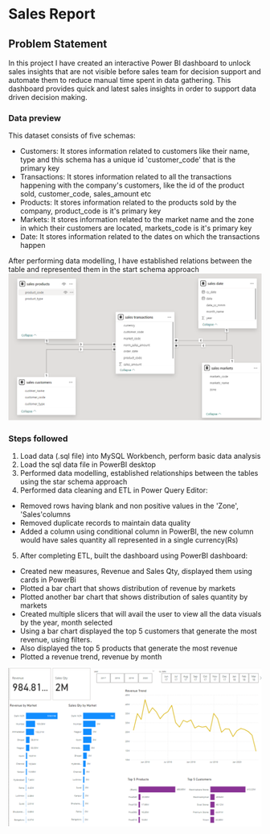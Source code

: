 # Sales Report

## Problem Statement 
In this project I have created an interactive Power BI dashboard to unlock sales insights that are not visible before sales team for decision support and automate them to reduce manual time spent in data gathering.
This dashboard provides quick and latest sales insights in order to support data driven decision making.

### Data preview
This dataset consists of five schemas:
- Customers: It stores information related to customers like their name, type and this schema has a unique id 'customer_code' that is the primary key
- Transactions: It stores information related to all the transactions happening with the company's customers, like the id of the product sold, customer_code, sales_amount etc
- Products: It stores information related to the products sold by the company, product_code is it's primary key
- Markets: It stores information related to the market name and the zone in which their customers are located, markets_code is it's primary key
- Date: It stores information related to the dates on which the transactions happen

After performing data modelling, I have established relations between the table and represented them in the start schema approach
![Dataset Schema](Star_schema.png)


### Steps followed
1. Load data (.sql file) into MySQL Workbench, perform basic data analysis
2. Load the sql data file in PowerBI desktop
3. Performed data modelling, established relationships between the tables using the star schema approach
4. Performed data cleaning and ETL in Power Query Editor:
  - Removed rows having blank and non positive values in the 'Zone', 'Sales'columns
  - Removed duplicate records to maintain data quality
  - Added a column using conditional column in PowerBI, the new column would have sales quantity all represented in a single currency(Rs)
5. After completing ETL, built the dashboard using PowerBI dashboard:
  - Created new measures, Revenue and Sales Qty, displayed them using cards in PowerBi
  - Plotted a bar chart that shows distribution of revenue by markets
  - Plotted another bar chart that shows distribution of sales quantity by markets
  - Created multiple slicers that will avail the user to view all the data visuals by the year, month selected
  - Using a bar chart displayed the top 5 customers that generate the most revenue, using filters.
  - Also displayed the top 5 products that generate the most revenue
  - Plotted a revenue trend, revenue by month

    
![Sales Report](Sales_report.png)
